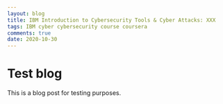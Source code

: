 ```yaml
---
layout: blog
title: IBM Introduction to Cybersecurity Tools & Cyber Attacks: XXX
tags: IBM cyber cybersecurity course coursera
comments: true
date: 2020-10-30
---
```


# Test blog

This is a blog post for testing purposes.
